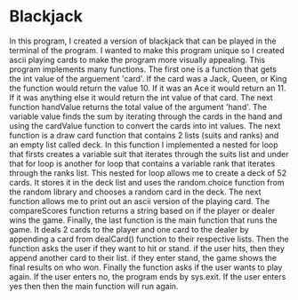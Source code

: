# Blackjack

In this program, I created a version of blackjack that can be played in the terminal of the program. I wanted to make this program unique so I created ascii playing cards to make the program more visually appealing. This program implements many functions. The first one is a function that gets the int value of the arguement 'card'. If the card was a Jack, Queen, or King the function would return the value 10. If it was an Ace it would return an 11. If it was anything else it would return the int value of that card. The next function handValue returns the total value of the argument 'hand'. The variable value finds the sum by iterating through the cards in the hand and using the cardValue function to convert the cards into int values. The next function is a draw card function that contains 2 lists (suits and ranks) and an empty list called deck. In this function I implemented a nested for loop that firsts creates a variable suit that iterates through the suits list and under that for loop is another for loop that contains a variable rank that iterates through the ranks list. This nested for loop allows me to create a deck of 52 cards. It stores it in the deck list and uses the random.choice function from the random library and chooses a random card in the deck. The next function allows me to print out an ascii version of the playing card. The compareScores function returns a string based on if the player or dealer wins the game. Finally, the last function is the main function that runs the game. It deals 2 cards to the player and one card to the dealer by appending a card from dealCard() function to their respective lists. Then the function asks the user if they want to hit or stand. if the user hits, then they append another card to their list. if they enter stand, the game shows the final results on who won. Finally the function asks if the user wants to play again. If the user enters no, the program ends by sys.exit. If the user enters yes then then the main function will run again.
